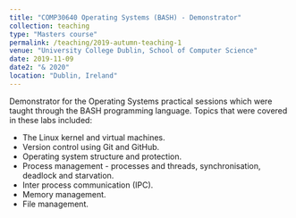 ```yaml
---
title: "COMP30640 Operating Systems (BASH) - Demonstrator"
collection: teaching
type: "Masters course"
permalink: /teaching/2019-autumn-teaching-1
venue: "University College Dublin, School of Computer Science"
date: 2019-11-09
date2: "& 2020"
location: "Dublin, Ireland"
---
```


Demonstrator for the Operating Systems practical sessions which were taught through the BASH programming language. 
Topics that were covered in these labs included:

* The Linux kernel and virtual machines.
* Version control using Git and GitHub.
* Operating system structure and protection.
* Process management - processes and threads, synchronisation, deadlock and starvation.
* Inter process communication (IPC).
* Memory management.
* File management.
